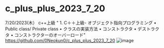 # c_plus_plus_2023_7_20
7/20/2023(木）
c++上級
"	1. C＋＋上級- オブジェクト指向プログラミング
	• Public class/ Private class
	• クラスの実装方法
	• コンストラクタ
	• デストラクタ
	• コンストラクターのオーバーロード"
https://github.com/0Neokun0/c_plus_plus_2023_7_20
![image](https://github.com/0Neokun0/c_plus_plus_2023_7_20/assets/90218986/629621d9-f56d-41c6-8694-cf0930a09cb9)
